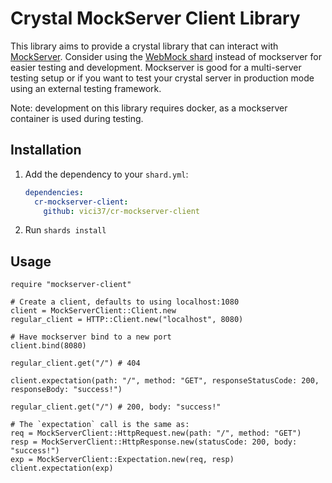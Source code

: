 # Crystal MockServer Client Library

This library aims to provide a crystal library that can interact with [MockServer](https://www.mock-server.com/#what-is-mockserver).
Consider using the [WebMock shard](https://github.com/manastech/webmock.cr) instead of mockserver for easier testing and development.
Mockserver is good for a multi-server testing setup or if you want to test your crystal server in production mode using an external
testing framework.

Note: development on this library requires docker, as a mockserver container is used during testing.

## Installation

1. Add the dependency to your `shard.yml`:

   ```yaml
   dependencies:
     cr-mockserver-client:
       github: vici37/cr-mockserver-client
   ```

2. Run `shards install`

## Usage

```crystal
require "mockserver-client"

# Create a client, defaults to using localhost:1080
client = MockServerClient::Client.new
regular_client = HTTP::Client.new("localhost", 8080)

# Have mockserver bind to a new port
client.bind(8080)

regular_client.get("/") # 404

client.expectation(path: "/", method: "GET", responseStatusCode: 200, responseBody: "success!")

regular_client.get("/") # 200, body: "success!"

# The `expectation` call is the same as:
req = MockServerClient::HttpRequest.new(path: "/", method: "GET")
resp = MockServerClient::HttpResponse.new(statusCode: 200, body: "success!")
exp = MockServerClient::Expectation.new(req, resp)
client.expectation(exp)
```